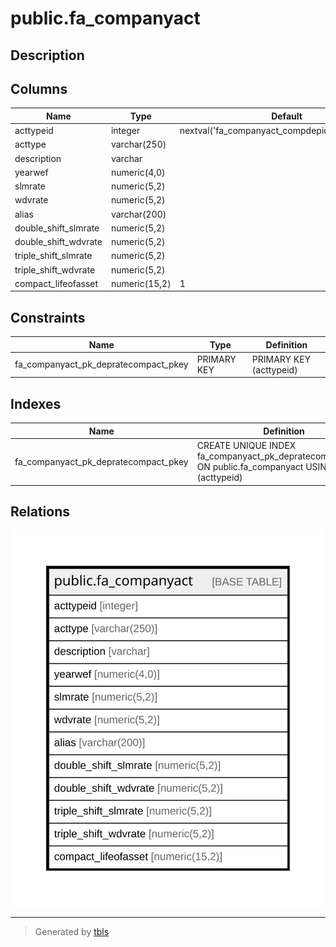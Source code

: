# public.fa_companyact

## Description

## Columns

| Name | Type | Default | Nullable | Children | Parents | Comment |
| ---- | ---- | ------- | -------- | -------- | ------- | ------- |
| acttypeid | integer | nextval('fa_companyact_compdepid_seq'::regclass) | false |  |  |  |
| acttype | varchar(250) |  | true |  |  |  |
| description | varchar |  | true |  |  |  |
| yearwef | numeric(4,0) |  | true |  |  |  |
| slmrate | numeric(5,2) |  | true |  |  |  |
| wdvrate | numeric(5,2) |  | true |  |  |  |
| alias | varchar(200) |  | true |  |  |  |
| double_shift_slmrate | numeric(5,2) |  | true |  |  |  |
| double_shift_wdvrate | numeric(5,2) |  | true |  |  |  |
| triple_shift_slmrate | numeric(5,2) |  | true |  |  |  |
| triple_shift_wdvrate | numeric(5,2) |  | true |  |  |  |
| compact_lifeofasset | numeric(15,2) | 1 | true |  |  |  |

## Constraints

| Name | Type | Definition |
| ---- | ---- | ---------- |
| fa_companyact_pk_depratecompact_pkey | PRIMARY KEY | PRIMARY KEY (acttypeid) |

## Indexes

| Name | Definition |
| ---- | ---------- |
| fa_companyact_pk_depratecompact_pkey | CREATE UNIQUE INDEX fa_companyact_pk_depratecompact_pkey ON public.fa_companyact USING btree (acttypeid) |

## Relations

![er](public.fa_companyact.svg)

---

> Generated by [tbls](https://github.com/k1LoW/tbls)
